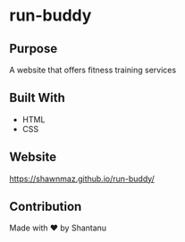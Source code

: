 # run-buddy

## Purpose
A website that offers fitness training services

## Built With
* HTML
* CSS

## Website
https://shawnmaz.github.io/run-buddy/

## Contribution
Made with ❤️ by Shantanu
